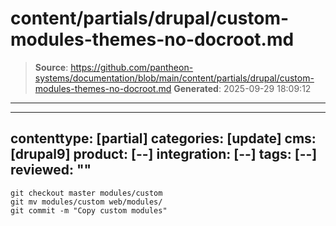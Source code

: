 # content/partials/drupal/custom-modules-themes-no-docroot.md

> **Source**: https://github.com/pantheon-systems/documentation/blob/main/content/partials/drupal/custom-modules-themes-no-docroot.md
> **Generated**: 2025-09-29 18:09:12

---

---
contenttype: [partial]
categories: [update]
cms: [drupal9]
product: [--]
integration: [--]
tags: [--]
reviewed: ""
---

```bash{promptUser:user}
git checkout master modules/custom
git mv modules/custom web/modules/
git commit -m "Copy custom modules"
```
